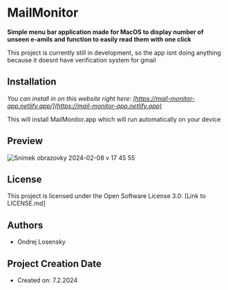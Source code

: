 # MailMonitor

**Simple menu bar application made for MacOS to display number of unseen e-amils and function to easily read them with one click**

This project is currently still in development, so the app isnt doing anything because it doesnt have verification system for gmail

## Installation

*You can install in on this website right here: [https://mail-monitor-app.netlify.app/](https://mail-monitor-app.netlify.app)*


This will install MailMonitor.app which will run automatically on your device

## Preview
![Snímek obrazovky 2024-02-08 v 17 45 55](https://github.com/OndrejLosensky/MailMonitor/assets/127244546/903156c0-ddd8-429b-8977-d38b48bd5203)




## License

This project is licensed under the Open Software License 3.0: [Link to LICENSE.md]

## Authors

* Ondrej Losensky


## Project Creation Date

* Created on: 7.2.2024
